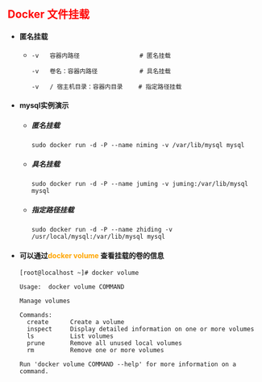 ## <font color='red'>Docker 文件挂载</font>



- #### 匿名挂载

  - ```properties
    -v   容器内路径　　　　　　　　　　# 匿名挂载
    
    -v   卷名：容器内路径　　　　　　　# 具名挂载
    
    -v   / 宿主机目录：容器内目录　　 # 指定路径挂载
    ```



- #### mysql实例演示

  - ##### 匿名挂载

    ```shell
    sudo docker run -d -P --name niming -v /var/lib/mysql mysql
    ```

  - ##### 具名挂载

    ```shell
    sudo docker run -d -P --name juming -v juming:/var/lib/mysql mysql
    ```

  - ##### 指定路径挂载

    ```shell
    sudo docker run -d -P --name zhiding -v /usr/local/mysql:/var/lib/mysql mysql
    ```



- #### 可以通过<font color='orange'>docker volume </font> 查看挂载的卷的信息

  ```shell
  [root@localhost ~]# docker volume
  
  Usage:  docker volume COMMAND
  
  Manage volumes
  
  Commands:
    create      Create a volume
    inspect     Display detailed information on one or more volumes
    ls          List volumes
    prune       Remove all unused local volumes
    rm          Remove one or more volumes
  
  Run 'docker volume COMMAND --help' for more information on a command.
  
  ```

  








